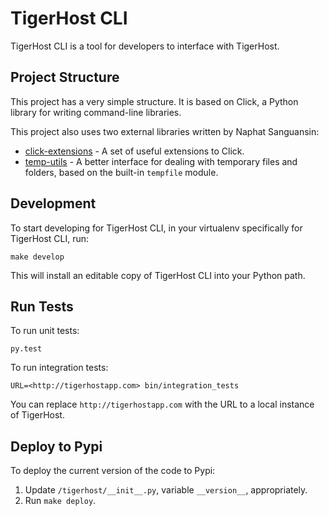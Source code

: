# TigerHost CLI

TigerHost CLI is a tool for developers to interface with TigerHost.

## Project Structure
This project has a very simple structure. It is based on Click, a Python library for writing command-line libraries.

This project also uses two external libraries written by Naphat Sanguansin:

- [click-extensions](https://github.com/naphatkrit/click-extensions) - A set of useful extensions to Click.
- [temp-utils](https://github.com/naphatkrit/temp-utils) - A better interface for dealing with temporary files and folders, based on the built-in `tempfile` module.

## Development
To start developing for TigerHost CLI, in your virtualenv specifically for TigerHost CLI, run:

```
make develop
```
This will install an editable copy of TigerHost CLI into your Python path.

## Run Tests
To run unit tests:

```
py.test
```

To run integration tests:

```
URL=<http://tigerhostapp.com> bin/integration_tests
```
You can replace `http://tigerhostapp.com` with the URL to a local instance of TigerHost.

## Deploy to Pypi
To deploy the current version of the code to Pypi:

1. Update `/tigerhost/__init__.py`, variable `__version__`, appropriately.
2. Run `make deploy`.
